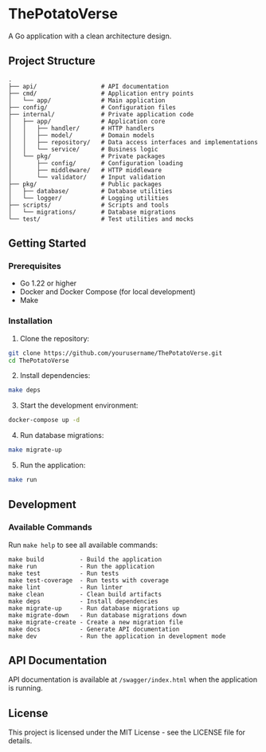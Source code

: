 # ThePotatoVerse

A Go application with a clean architecture design.

## Project Structure

```
.
├── api/                  # API documentation
├── cmd/                  # Application entry points
│   └── app/              # Main application
├── config/               # Configuration files
├── internal/             # Private application code
│   ├── app/              # Application core
│   │   ├── handler/      # HTTP handlers
│   │   ├── model/        # Domain models
│   │   ├── repository/   # Data access interfaces and implementations
│   │   └── service/      # Business logic
│   └── pkg/              # Private packages
│       ├── config/       # Configuration loading
│       ├── middleware/   # HTTP middleware
│       └── validator/    # Input validation
├── pkg/                  # Public packages
│   ├── database/         # Database utilities
│   └── logger/           # Logging utilities
├── scripts/              # Scripts and tools
│   └── migrations/       # Database migrations
└── test/                 # Test utilities and mocks
```

## Getting Started

### Prerequisites

- Go 1.22 or higher
- Docker and Docker Compose (for local development)
- Make

### Installation

1. Clone the repository:

```bash
git clone https://github.com/yourusername/ThePotatoVerse.git
cd ThePotatoVerse
```

2. Install dependencies:

```bash
make deps
```

3. Start the development environment:

```bash
docker-compose up -d
```

4. Run database migrations:

```bash
make migrate-up
```

5. Run the application:

```bash
make run
```

## Development

### Available Commands

Run `make help` to see all available commands:

```
make build          - Build the application
make run            - Run the application
make test           - Run tests
make test-coverage  - Run tests with coverage
make lint           - Run linter
make clean          - Clean build artifacts
make deps           - Install dependencies
make migrate-up     - Run database migrations up
make migrate-down   - Run database migrations down
make migrate-create - Create a new migration file
make docs           - Generate API documentation
make dev            - Run the application in development mode
```

## API Documentation

API documentation is available at `/swagger/index.html` when the application is running.

## License

This project is licensed under the MIT License - see the LICENSE file for details. 